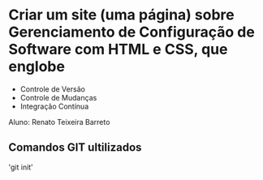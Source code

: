 # Criar um site (uma página) sobre Gerenciamento de Configuração de Software com HTML e CSS, que englobe
-  Controle de Versão
-  Controle de Mudanças
-  Integração Contínua

Aluno: Renato Teixeira Barreto

## Comandos GIT ultilizados

'git init'

